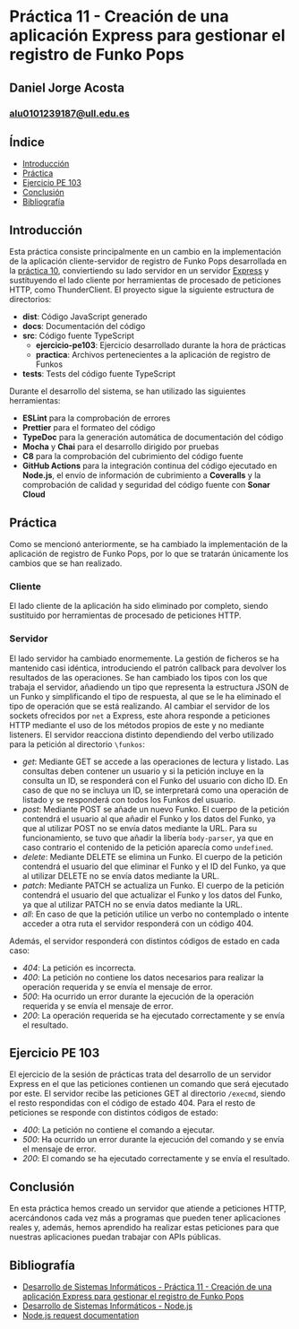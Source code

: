 # Práctica 11 - Creación de una aplicación Express para gestionar el registro de Funko Pops

## Daniel Jorge Acosta

### alu0101239187@ull.edu.es

## Índice

- [Introducción](https://ull-esit-inf-dsi-2223.github.io/ull-esit-inf-dsi-22-23-prct11-http-express-funko-app-alu0101239187/#introducción)
- [Práctica](https://ull-esit-inf-dsi-2223.github.io/ull-esit-inf-dsi-22-23-prct11-http-express-funko-app-alu0101239187/#práctica)
- [Ejercicio PE 103](https://ull-esit-inf-dsi-2223.github.io/ull-esit-inf-dsi-22-23-prct11-http-express-funko-app-alu0101239187/#ejercicio-pe-103)
- [Conclusión](https://ull-esit-inf-dsi-2223.github.io/ull-esit-inf-dsi-22-23-prct11-http-express-funko-app-alu0101239187/#conclusión)
- [Bibliografía](https://ull-esit-inf-dsi-2223.github.io/ull-esit-inf-dsi-22-23-prct11-http-express-funko-app-alu0101239187/#bibliografía)

## Introducción

Esta práctica consiste principalmente en un cambio en la implementación de la aplicación cliente-servidor de registro de Funko Pops desarrollada en la [práctica 10](https://github.com/ULL-ESIT-INF-DSI-2223/ull-esit-inf-dsi-22-23-prct10-fs-proc-sockets-funko-app-alu0101239187.git), conviertiendo su lado servidor en un servidor [Express](https://expressjs.com) y sustituyendo el lado cliente por herramientas de procesado de peticiones HTTP, como ThunderClient. El proyecto sigue la siguiente estructura de directorios:

- **dist**: Código JavaScript generado
- **docs**: Documentación del código
- **src**: Código fuente TypeScript
  - **ejercicio-pe103**: Ejercicio desarrollado durante la hora de prácticas
  - **practica**: Archivos pertenecientes a la aplicación de registro de Funkos
- **tests**: Tests del código fuente TypeScript

Durante el desarrollo del sistema, se han utilizado las siguientes herramientas:

- **ESLint** para la comprobación de errores
- **Prettier** para el formateo del código
- **TypeDoc** para la generación automática de documentación del código
- **Mocha** y **Chai** para el desarrollo dirigido por pruebas
- **C8** para la comprobación del cubrimiento del código fuente
- **GitHub Actions** para la integración continua del código ejecutado en **Node.js**, el envío de información de cubrimiento a **Coveralls** y la comprobación de calidad y seguridad del código fuente con **Sonar Cloud**

## Práctica

Como se mencionó anteriormente, se ha cambiado la implementación de la aplicación de registro de Funko Pops, por lo que se tratarán únicamente los cambios que se han realizado.

### Cliente

El lado cliente de la aplicación ha sido eliminado por completo, siendo sustituido por herramientas de procesado de peticiones HTTP.

### Servidor

El lado servidor ha cambiado enormemente. La gestión de ficheros se ha mantenido casi idéntica, introduciendo el patrón callback para devolver los resultados de las operaciones. Se han cambiado los tipos con los que trabaja el servidor, añadiendo un tipo que representa la estructura JSON de un Funko y simplificando el tipo de respuesta, al que se le ha eliminado el tipo de operación que se está realizando. Al cambiar el servidor de los sockets ofrecidos por `net` a Express, este ahora responde a peticiones HTTP mediante el uso de los métodos propios de este y no mediante listeners. El servidor reacciona distinto dependiendo del verbo utilizado para la petición al directorio `\funkos`:

- _get_: Mediante GET se accede a las operaciones de lectura y listado. Las consultas deben contener un usuario y si la petición incluye en la consulta un ID, se responderá con el Funko del usuario con dicho ID. En caso de que no se incluya un ID, se interpretará como una operación de listado y se responderá con todos los Funkos del usuario.
- _post_: Mediante POST se añade un nuevo Funko. El cuerpo de la petición contendrá el usuario al que añadir el Funko y los datos del Funko, ya que al utilizar POST no se envía datos mediante la URL. Para su funcionamiento, se tuvo que añadir la libería `body-parser`, ya que en caso contrario el contenido de la petición aparecía como `undefined`.
- _delete_: Mediante DELETE se elimina un Funko. El cuerpo de la petición contendrá el usuario del que eliminar el Funko y el ID del Funko, ya que al utilizar DELETE no se envía datos mediante la URL.
- _patch_: Mediante PATCH se actualiza un Funko. El cuerpo de la petición contendrá el usuario del que actualizar el Funko y los datos del Funko, ya que al utilizar PATCH no se envía datos mediante la URL.
- _all_: En caso de que la petición utilice un verbo no contemplado o intente acceder a otra ruta el servidor responderá con un código 404.

Además, el servidor responderá con distintos códigos de estado en cada caso:

- _404_: La petición es incorrecta.
- _400_: La petición no contiene los datos necesarios para realizar la operación requerida y se envía el mensaje de error.
- _500_: Ha ocurrido un error durante la ejecución de la operación requerida y se envía el mensaje de error.
- _200_: La operación requerida se ha ejecutado correctamente y se envía el resultado.

## Ejercicio PE 103

El ejercicio de la sesión de prácticas trata del desarrollo de un servidor Express en el que las peticiones contienen un comando que será ejecutado por este. El servidor recibe las peticiones GET al directorio `/execmd`, siendo el resto respondidas con el código de estado 404. Para el resto de peticiones se responde con distintos códigos de estado:

- _400_: La petición no contiene el comando a ejecutar.
- _500_: Ha ocurrido un error durante la ejecución del comando y se envía el mensaje de error.
- _200_: El comando se ha ejecutado correctamente y se envía el resultado.

## Conclusión

En esta práctica hemos creado un servidor que atiende a peticiones HTTP, acercándonos cada vez más a programas que pueden tener aplicaciones reales y, además, hemos aprendido ha realizar estas peticiones para que nuestras aplicaciones puedan trabajar con APIs públicas.

## Bibliografía

- [Desarrollo de Sistemas Informáticos - Práctica 11 - Creación de una aplicación Express para gestionar el registro de Funko Pops](https://ull-esit-inf-dsi-2223.github.io/prct11-http-express-funko-app/)
- [Desarrollo de Sistemas Informáticos - Node.js](https://ull-esit-inf-dsi-2223.github.io/nodejs-theory/)
- [Node.js request documentation](https://www.npmjs.com/package/request)
